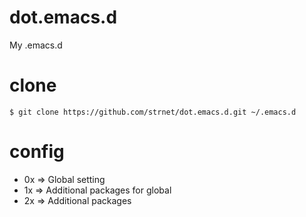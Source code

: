 # dot.emacs.d
My .emacs.d

# clone

```
$ git clone https://github.com/strnet/dot.emacs.d.git ~/.emacs.d
```

# config

* 0x => Global setting
* 1x => Additional packages for global
* 2x => Additional packages
